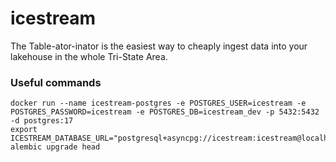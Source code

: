 # icestream
The Table-ator-inator is the easiest way to cheaply ingest data into your lakehouse in the whole Tri-State Area.

### Useful commands

```shell
docker run --name icestream-postgres -e POSTGRES_USER=icestream -e POSTGRES_PASSWORD=icestream -e POSTGRES_DB=icestream_dev -p 5432:5432 -d postgres:17
export ICESTREAM_DATABASE_URL="postgresql+asyncpg://icestream:icestream@localhost:5432/icestream_dev"
alembic upgrade head
```
